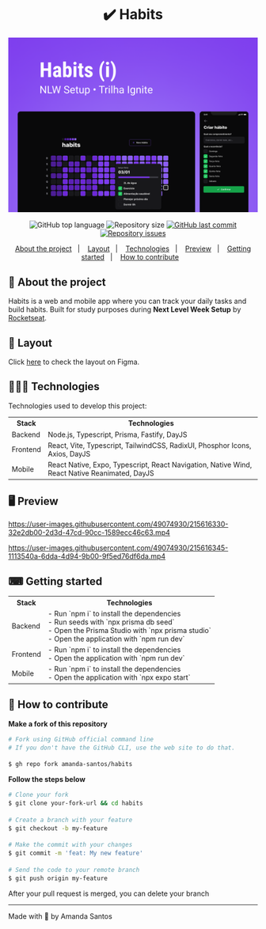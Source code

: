 <h1 align="center">
  ✔️ Habits
</h1>
<img src="assets/cover.png" alt="" />

<p align="center">
  <img alt="GitHub top language" src="https://img.shields.io/github/languages/top/amanda-santos/habits">

  <img alt="Repository size" src="https://img.shields.io/github/repo-size/amanda-santos/habits">

  <a href="https://github.com/amanda-santos/habits/commits/master">
    <img alt="GitHub last commit" src="https://img.shields.io/github/last-commit/amanda-santos/habits">
  </a>

  <a href="https://github.com/amanda-santos/habits/issues">
    <img alt="Repository issues" src="https://img.shields.io/github/issues/amanda-santos/habits">
  </a>
</p>

<p align="center">
  <a href="#-about-the-project">About the project</a>&nbsp;&nbsp;&nbsp;|&nbsp;&nbsp;&nbsp;
  <a href="#-layout">Layout</a>&nbsp;&nbsp;&nbsp;|&nbsp;&nbsp;&nbsp;
  <a href="#-technologies">Technologies</a>&nbsp;&nbsp;&nbsp;|&nbsp;&nbsp;&nbsp;
  <a href="#-preview">Preview</a>&nbsp;&nbsp;&nbsp;|&nbsp;&nbsp;&nbsp;
  <a href="#-getting-started">Getting started</a>&nbsp;&nbsp;&nbsp;|&nbsp;&nbsp;&nbsp;
  <a href="#-how-to-contribute">How to contribute</a>&nbsp;&nbsp;&nbsp;
</p>

## 📝 About the project

<p>Habits is a web and mobile app where you can track your daily tasks and build habits. Built for study purposes during <b>Next Level Week Setup</b> by <a href="https://rocketseat.com.br/">Rocketseat</a>.</p>
</p>

## 🎨 Layout

<p>
  Click <a href="https://www.figma.com/file/Wq9a0y2tkAKisHuutgftwt/Habits-(i)-(Community)?node-id=6%3A344&t=h43KYe7Z1NW7LMXq-1">here</a> to check the layout on Figma.
</p>

## 👩🏻‍💻 Technologies

Technologies used to develop this project:

<table>
  <tr>
    <th>Stack</th>
    <th>Technologies</th>
  </tr>

  <tr>
    <td>Backend</td>
    <td>Node.js, Typescript, Prisma, Fastify, DayJS</td>
  </tr>

  <tr>
    <td>Frontend</td>
    <td>React, Vite, Typescript, TailwindCSS, RadixUI, Phosphor Icons, Axios, DayJS</td>
  </tr>

  <tr>
    <td>Mobile</td>
    <td>React Native, Expo, Typescript, React Navigation, Native Wind, React Native Reanimated, DayJS</td>
  </tr>
</table>

## 🖥 Preview

https://user-images.githubusercontent.com/49074930/215616330-32e2db00-2d3d-47cd-90cc-1589ecc46c63.mp4

https://user-images.githubusercontent.com/49074930/215616345-1113540a-6dda-4d94-9b00-9f5ed76df6da.mp4

## ⌨ Getting started

<table>
  <tr>
    <th>Stack</th>
    <th>Technologies</th>
  </tr>

  <tr>
    <td>Backend</td>
    <td>
      - Run `npm i` to install the dependencies
      <br />
      - Run seeds with `npx prisma db seed`
      <br />
      - Open the Prisma Studio with `npx prisma studio`
      <br />
      - Open the application with `npm run dev`
    </td>
  </tr>

  <tr>
    <td>Frontend</td>
    <td>
      - Run `npm i` to install the dependencies
      <br />
      - Open the application with `npm run dev`
    </td>
  </tr>

  <tr>
    <td>Mobile</td>
    <td>
      - Run `npm i` to install the dependencies
      <br />
      - Open the application with `npx expo start`
    </td>
  </tr>
</table>

## 🤔 How to contribute

**Make a fork of this repository**

```bash
# Fork using GitHub official command line
# If you don't have the GitHub CLI, use the web site to do that.

$ gh repo fork amanda-santos/habits
```

**Follow the steps below**

```bash
# Clone your fork
$ git clone your-fork-url && cd habits

# Create a branch with your feature
$ git checkout -b my-feature

# Make the commit with your changes
$ git commit -m 'feat: My new feature'

# Send the code to your remote branch
$ git push origin my-feature
```

After your pull request is merged, you can delete your branch

---

Made with 💜 by Amanda Santos
